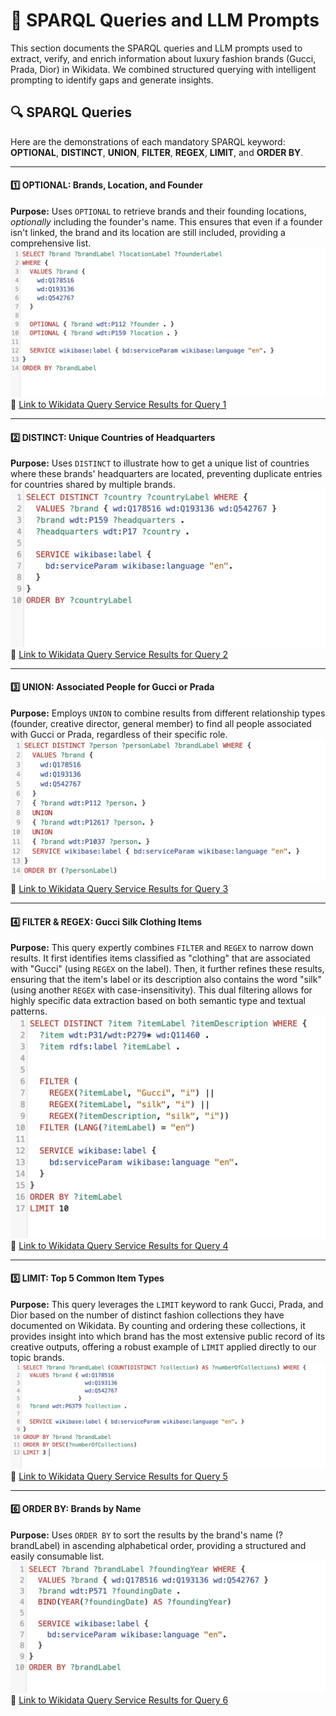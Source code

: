 # 🧠 SPARQL Queries and LLM Prompts

This section documents the SPARQL queries and LLM prompts used to extract, verify, and enrich information about luxury fashion brands (Gucci, Prada, Dior) in Wikidata. We combined structured querying with intelligent prompting to identify gaps and generate insights.

## 🔍 SPARQL Queries

Here are the demonstrations of each mandatory SPARQL keyword: **OPTIONAL**, **DISTINCT**, **UNION**, **FILTER**, **REGEX**, **LIMIT**, and **ORDER BY**.

---
#### 1️⃣ OPTIONAL: Brands, Location, and Founder

**Purpose:** Uses `OPTIONAL` to retrieve brands and their founding locations, *optionally* including the founder's name. This ensures that even if a founder isn't linked, the brand and its location are still included, providing a comprehensive list.
![Screenshot of Query 1 Results](images/optional.png)
📎 [Link to Wikidata Query Service Results for Query 1](https://w.wiki/ESNQ)

---
#### 2️⃣ DISTINCT: Unique Countries of Headquarters
**Purpose:** Uses `DISTINCT` to illustrate how to get a unique list of countries where these brands' headquarters are located, preventing duplicate entries for countries shared by multiple brands.
![Screenshot of Query 2 Results](images/distinct.png)
📎 [Link to Wikidata Query Service Results for Query 2](https://w.wiki/ESnx)

---
#### 3️⃣ UNION: Associated People for Gucci or Prada
**Purpose:** Employs `UNION` to combine results from different relationship types (founder, creative director, general member) to find all people associated with Gucci or Prada, regardless of their specific role.
![Screenshot of Query 3 Results](images/union.png)
📎 [Link to Wikidata Query Service Results for Query 3](https://w.wiki/ESn$)

---
#### 4️⃣ FILTER & REGEX: Gucci Silk Clothing Items
**Purpose:** This query expertly combines `FILTER` and `REGEX` to narrow down results. It first identifies items classified as "clothing" that are associated with "Gucci" (using `REGEX` on the label). Then, it further refines these results, ensuring that the item's label or its description also contains the word "silk" (using another `REGEX` with case-insensitivity). This dual filtering allows for highly specific data extraction based on both semantic type and textual patterns.
![Screenshot of Query 4 Results](images/filter+regex.png)
📎 [Link to Wikidata Query Service Results for Query 4](https://w.wiki/ESoB)

---
#### 5️⃣ LIMIT: Top 5 Common Item Types
**Purpose:** This query leverages the `LIMIT` keyword to rank Gucci, Prada, and Dior based on the number of distinct fashion collections they have documented on Wikidata. By counting and ordering these collections, it provides insight into which brand has the most extensive public record of its creative outputs, offering a robust example of `LIMIT` applied directly to our topic brands. 
![Screenshot of Query 5 Results](images/limit.png)
📎 [Link to Wikidata Query Service Results for Query 5](https://w.wiki/ESoS)

---
#### 6️⃣ ORDER BY: Brands by Name
**Purpose:** Uses `ORDER BY` to sort the results by the brand's name (?brandLabel) in ascending alphabetical order, providing a structured and easily consumable list.
![Screenshot of Query 6 Results](images/orderby.png)
📎 [Link to Wikidata Query Service Results for Query 6](https://w.wiki/ESoZ)
